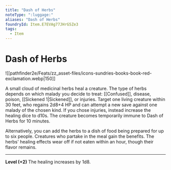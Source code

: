 ```yaml
---
title: "Dash of Herbs"
noteType: ":luggage:"
aliases: "Dash of Herbs"
foundryId: Item.E7EVAg77JHrG5Ze3
tags:
  - Item
---
```


# Dash of Herbs
![[pathfinder2e/Feats/zz_asset-files/icons-sundries-books-book-red-exclamation.webp|150]]

A small cloud of medicinal herbs heal a creature. The type of herbs depends on which malady you decide to treat: [[Confused]], disease, poison, [[Sickened 1|Sickened]], or injuries. Target one living creature within 30 feet, who regains 2d8+4 HP and can attempt a new save against one malady of the chosen kind. If you chose injuries, instead increase the healing dice to d10s. The creature becomes temporarily immune to Dash of Herbs for 10 minutes.

Alternatively, you can add the herbs to a dish of food being prepared for up to six people. Creatures who partake in the meal gain the benefits. The herbs' healing effects wear off if not eaten within an hour, though their flavor remains.

* * *

**Level (+2)** The healing increases by 1d8.


